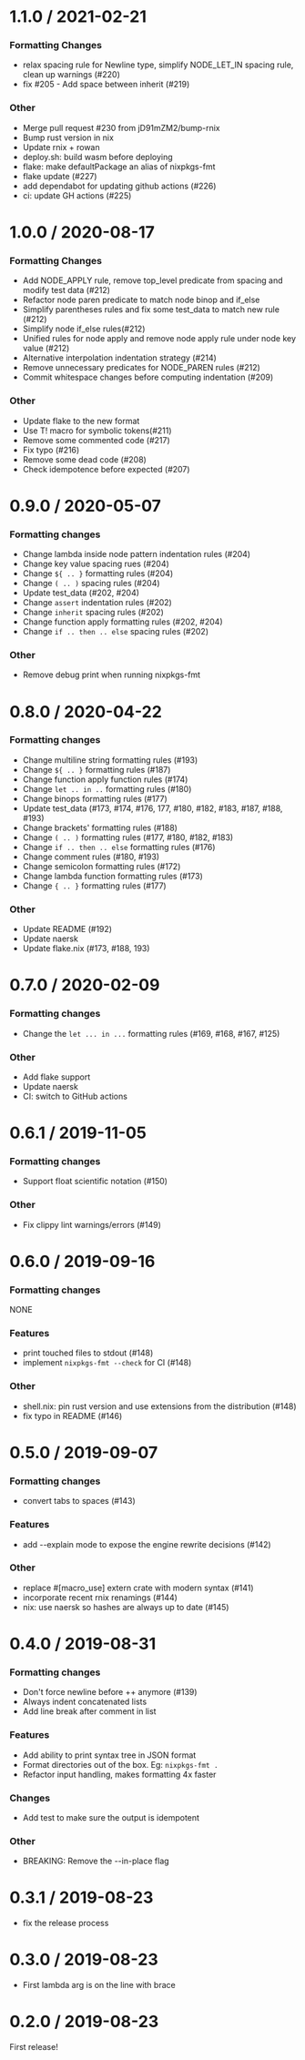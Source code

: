 
1.1.0 / 2021-02-21
==================

### Formatting Changes

  * relax spacing rule for Newline type, simplify NODE_LET_IN spacing rule, clean up warnings (#220)
  * fix #205 - Add space between inherit (#219)

### Other

  * Merge pull request #230 from jD91mZM2/bump-rnix
  * Bump rust version in nix
  * Update rnix + rowan
  * deploy.sh: build wasm before deploying
  * flake: make defaultPackage an alias of nixpkgs-fmt
  * flake update (#227)
  * add dependabot for updating github actions (#226)
  * ci: update GH actions (#225)


1.0.0 / 2020-08-17
==================

### Formatting Changes
  * Add NODE_APPLY rule, remove top_level predicate from spacing and modify test data (#212)
  * Refactor node paren predicate to match node binop and if_else
  * Simplify parentheses rules and fix some test_data to match new rule (#212)
  * Simplify node if_else rules(#212)
  * Unified rules for node apply and remove node apply rule under node key value (#212)
  * Alternative interpolation indentation strategy (#214)
  * Remove unnecessary predicates for NODE_PAREN rules (#212)
  * Commit whitespace changes before computing indentation (#209)

### Other
  
  * Update flake to the new format
  * Use T! macro for symbolic tokens(#211)
  * Remove some commented code (#217)
  * Fix typo (#216)
  * Remove some dead code (#208)
  * Check idempotence before expected (#207)
  
0.9.0 / 2020-05-07
==================

### Formatting changes

  * Change lambda inside node pattern indentation rules (#204)
  * Change key value spacing rues (#204)
  * Change `${ .. }` formatting rules (#204)
  * Change `( .. )` spacing rules (#204)
  * Update test_data (#202, #204)
  * Change `assert` indentation rules (#202)
  * Change `inherit` spacing rules (#202)
  * Change function apply formatting rules (#202, #204)
  * Change `if .. then .. else` spacing rules (#202)

### Other

  * Remove debug print when running nixpkgs-fmt

0.8.0 / 2020-04-22
==================

### Formatting changes

  * Change multiline string formatting rules (#193) 
  * Change `${ .. }` formatting rules (#187)
  * Change function apply function rules (#174)
  * Change `let .. in ..` formatting rules (#180)
  * Change binops formatting rules (#177)
  * Update test_data (#173, #174, #176, 177, #180, #182, #183, #187, #188, #193)
  * Change brackets' formatting rules (#188)
  * Change `( .. )` formatting rules (#177, #180, #182, #183)
  * Change `if .. then .. else` formatting rules (#176)
  * Change comment rules (#180, #193)
  * Change semicolon formatting rules (#172)
  * Change lambda function formatting rules (#173)
  * Change `{ .. }` formatting rules (#177)

### Other

  * Update README (#192)
  * Update naersk
  * Update flake.nix (#173, #188, 193)

0.7.0 / 2020-02-09
==================

### Formatting changes

  * Change the `let ... in ...` formatting rules (#169, #168, #167, #125)

### Other

  * Add flake support
  * Update naersk
  * CI: switch to GitHub actions

0.6.1 / 2019-11-05
==================

### Formatting changes

  * Support float scientific notation (#150)

### Other

  * Fix clippy lint warnings/errors (#149)

0.6.0 / 2019-09-16
==================

### Formatting changes

NONE

### Features

  * print touched files to stdout (#148)
  * implement `nixpkgs-fmt --check` for CI (#148)

### Other

  * shell.nix: pin rust version and use extensions from the distribution (#148)
  * fix typo in README (#146)

0.5.0 / 2019-09-07
==================

### Formatting changes

  * convert tabs to spaces (#143)

### Features

  * add --explain mode to expose the engine rewrite decisions (#142)

### Other

  * replace #[macro_use] extern crate with modern syntax (#141)
  * incorporate recent rnix renamings (#144)
  * nix: use naersk so hashes are always up to date (#145)

0.4.0 / 2019-08-31
==================

### Formatting changes

* Don't force newline before ++ anymore (#139)
* Always indent concatenated lists
* Add line break after comment in list

### Features

* Add ability to print syntax tree in JSON format
* Format directories out of the box. Eg: `nixpkgs-fmt .`
* Refactor input handling, makes formatting 4x faster

### Changes

* Add test to make sure the output is idempotent

### Other

* BREAKING: Remove the --in-place flag

0.3.1 / 2019-08-23
==================

  * fix the release process

0.3.0 / 2019-08-23
==================

  * First lambda arg is on the line with brace

0.2.0 / 2019-08-23
==================

First release!
